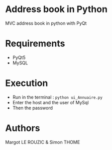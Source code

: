 # Address book in Python
MVC address book in python with PyQt 

# Requirements 

- PyQt5
- MySQL

# Execution 

- Run in the terminal : 
````python ui_Annuaire.py````
- Enter the host and the user of MySql 
- Then the password 

# Authors

Margot LE ROUZIC & Simon THOME 
